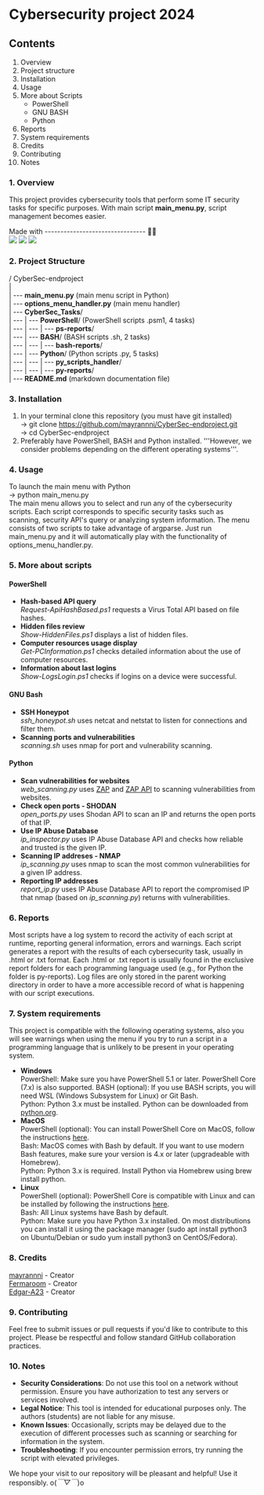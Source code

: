 # Cybersecurity project 2024
## Contents
  1. Overview
  2. Project structure
  3. Installation
  4. Usage
  5. More about Scripts
     - PowerShell
     - GNU BASH
     - Python
  6. Reports
  7. System requirements
  8. Credits
  9. Contributing
  10. Notes

### 1. Overview
This project provides cybersecurity tools that perform some IT security tasks for specific purposes. With main script **main_menu.py**, script management becomes easier.  

Made with -------------------------------- 🚀✨  
<img src = "https://img.shields.io/badge/powershell-5391FE?style=for-the-badge&logo=powershell&logoColor=white"/>
<img src = "https://img.shields.io/badge/GNU%20Bash-4EAA25?style=for-the-badge&logo=GNU%20Bash&logoColor=white"/>
<img src = "https://img.shields.io/badge/Python-3776AB?style=for-the-badge&logo=python&logoColor=white"/>


### 2. Project Structure
/ CyberSec-endproject  
|  
| --- **main_menu.py** (main menu script in Python)  
| --- **options_menu_handler.py** (main menu handler)  
| --- **CyberSec_Tasks**/  
| --- | --- **PowerShell**/ (PowerShell scripts .psm1, 4 tasks)  
| --- | --- | --- **ps-reports**/  
| --- | --- **BASH**/ (BASH scripts .sh, 2 tasks)  
| --- | --- | --- **bash-reports**/  
| --- | --- **Python**/ (Python scripts .py, 5 tasks)  
| --- | --- | --- **py_scripts_handler**/  
| --- | --- | --- **py-reports**/  
| --- **README.md** (markdown documentation file)  

### 3. Installation
1. In your terminal clone this repository (you must have git installed)  
   -> git clone https://github.com/mayrannni/CyberSec-endproject.git  
   -> cd CyberSec-endproject  
3. Preferably have PowerShell, BASH and Python installed. '''However, we consider problems depending on the different operating systems'''.

### 4. Usage
To launch the main menu with Python  
-> python main_menu.py  
The main menu allows you to select and run any of the cybersecurity scripts. Each script corresponds to specific security tasks such as scanning, security API's query or analyzing system information.
The menu consists of two scripts to take advantage of argparse. Just run main_menu.py and it will automatically play with the functionality of options_menu_handler.py.

### 5. More about scripts
#### PowerShell
  - **Hash-based API query**  
    *Request-ApiHashBased.ps1* requests a Virus Total API based on file hashes.
  - **Hidden files review**  
    *Show-HiddenFiles.ps1* displays a list of hidden files.
  - **Computer resources usage display**  
    *Get-PCInformation.ps1* checks detailed information about the use of computer resources.
  - **Information about last logins**  
    *Show-LogsLogin.ps1* checks if logins on a device were successful.
#### GNU Bash
  - **SSH Honeypot**  
    *ssh_honeypot.sh* uses netcat and netstat to listen for connections and filter them.
  - **Scanning ports and vulnerabilities**  
    *scanning.sh* uses nmap for port and vulnerability scanning. 
#### Python
  - **Scan vulnerabilities for websites**  
    *web_scanning.py* uses [ZAP](https://www.zaproxy.org/download/) and [ZAP API](https://pypi.org/project/zaproxy/) to scanning vulnerabilities from websites. 
  - **Check open ports - SHODAN**  
    *open_ports.py* uses Shodan API to scan an IP and returns the open ports of that IP. 
  - **Use IP Abuse Database**  
    *ip_inspector.py* uses IP Abuse Database API and checks how reliable and trusted is the given IP.
  - **Scanning IP addreses - NMAP**  
    *ip_scanning.py* uses nmap to scan the most common vulnerabilities for a given IP address.
  - **Reporting IP addresses**  
    *report_ip.py* uses IP Abuse Database API to report the compromised IP that nmap (based on *ip_scanning.py*) returns with vulnerabilities.

### 6. Reports
Most scripts have a log system to record the activity of each script at runtime, reporting general information, errors and warnings.
Each script generates a report with the results of each cybersecurity task, usually in .html or .txt format.
Each .html or .txt report is usually found in the exclusive report folders for each programming language used (e.g., for Python the folder is py-reports).
Log files are only stored in the parent working directory in order to have a more accessible record of what is happening with our script executions.

### 7. System requirements
This project is compatible with the following operating systems, also you will see warnings when using the menu if you try to run a script in a programming language that is unlikely to be present in your operating system.
- **Windows**   
  PowerShell: Make sure you have PowerShell 5.1 or later. PowerShell Core (7.x) is also supported.
  BASH (optional): If you use BASH scripts, you will need WSL (Windows Subsystem for Linux) or Git Bash.  
  Python: Python 3.x must be installed. Python can be downloaded from [python.org](https://www.python.org/downloads/).  
- **MacOS**  
  PowerShell (optional): You can install PowerShell Core on MacOS, follow the instructions [here](https://learn.microsoft.com/en-us/powershell/scripting/install/installing-powershell-on-macos?view=powershell-7.4).  
  Bash: MacOS comes with Bash by default. If you want to use modern Bash features, make sure your version is 4.x or later (upgradeable with Homebrew).  
  Python: Python 3.x is required. Install Python via Homebrew using brew install python.  
- **Linux**  
  PowerShell (optional): PowerShell Core is compatible with Linux and can be installed by following the instructions [here](https://learn.microsoft.com/en-us/powershell/scripting/install/installing-powershell-on-linux?view=powershell-7.4).  
  Bash: All Linux systems have Bash by default.  
  Python: Make sure you have Python 3.x installed. On most distributions you can install it using the package manager (sudo apt install python3 on Ubuntu/Debian or sudo yum install python3 on           CentOS/Fedora).  

### 8. Credits
[mayrannni](https://github.com/mayrannni) - Creator  
[Fermaroom](https://github.com/Fermaroom) - Creator  
[Edgar-A23](https://github.com/Edgar-A23) - Creator

### 9. Contributing
Feel free to submit issues or pull requests if you'd like to contribute to this project. Please be respectful and follow standard GitHub collaboration practices.

### 10. Notes
- **Security Considerations**: Do not use this tool on a network without permission. Ensure you have authorization to test any servers or services involved.
- **Legal Notice**: This tool is intended for educational purposes only. The authors (students) are not liable for any misuse.
- **Known Issues**: Occasionally, scripts may be delayed due to the execution of different processes such as scanning or searching for information in the system.
- **Troubleshooting**: If you encounter permission errors, try running the script with elevated privileges.

We hope your visit to our repository will be pleasant and helpful! Use it responsibly. o(*￣▽￣*)o
